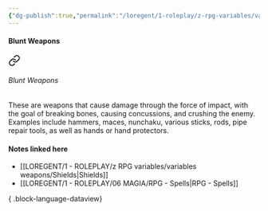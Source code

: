 ```yaml
---
{"dg-publish":true,"permalink":"/loregent/1-roleplay/z-rpg-variables/variables-weapons/blunt-weapons/"}
---
```



#### Blunt Weapons


<div class="transclusion internal-embed is-loaded"><a class="markdown-embed-link" href="/loregent/1-roleplay/05-combat/rpg-weapons/#blunt-weapons" aria-label="Open link"><svg xmlns="http://www.w3.org/2000/svg" width="24" height="24" viewBox="0 0 24 24" fill="none" stroke="currentColor" stroke-width="2" stroke-linecap="round" stroke-linejoin="round" class="svg-icon lucide-link"><path d="M10 13a5 5 0 0 0 7.54.54l3-3a5 5 0 0 0-7.07-7.07l-1.72 1.71"></path><path d="M14 11a5 5 0 0 0-7.54-.54l-3 3a5 5 0 0 0 7.07 7.07l1.71-1.71"></path></svg></a><div class="markdown-embed">



###### Blunt Weapons

These are weapons that cause damage through the force of impact, with the goal of breaking bones, causing concussions, and crushing the enemy. Examples include hammers, maces, nunchaku, various sticks, rods, pipe repair tools, as well as hands or hand protectors.


</div></div>


#### Notes linked here

- [[LOREGENT/1 - ROLEPLAY/z RPG variables/variables weapons/Shields\|Shields]]
- [[LOREGENT/1 - ROLEPLAY/06 MAGIA/RPG - Spells\|RPG - Spells]]

{ .block-language-dataview}